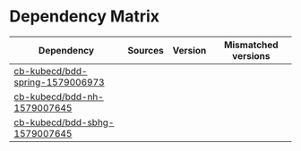 # Dependency Matrix

Dependency | Sources | Version | Mismatched versions
---------- | ------- | ------- | -------------------
[cb-kubecd/bdd-spring-1579006973](https://github.com/cb-kubecd/bdd-spring-1579006973.git) |  | []() | 
[cb-kubecd/bdd-nh-1579007645](https://github.com/cb-kubecd/bdd-nh-1579007645.git) |  | []() | 
[cb-kubecd/bdd-sbhg-1579007645](https://github.com/cb-kubecd/bdd-sbhg-1579007645.git) |  | []() | 
